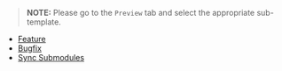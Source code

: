 > **NOTE:** Please go to the `Preview` tab and select the appropriate sub-template.

* [Feature](?expand=1&template=feature_pr.md)
* [Bugfix](?expand=1&template=bugfix_pr.md)
* [Sync Submodules](?expand=1&template=sync_submodule_pr.md)
